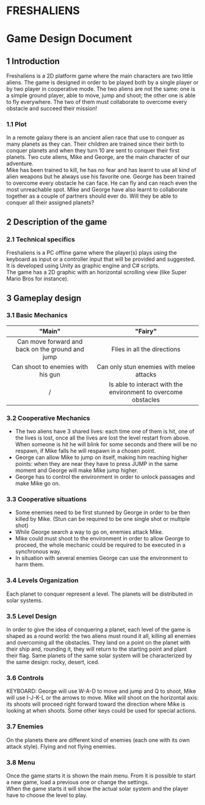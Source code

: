# FRESHALIENS

# Game Design Document

## 1 Introduction

Freshaliens is a 2D platform game where the main characters are two little aliens.
The game is designed in order to be played both by a single player or by two player
in cooperative mode.
The two aliens are not the same: one is a simple ground player, able to move, jump and shoot; the other one
is able to fly everywhere. The two of them must collaborate to overcome every obstacle and succeed their mission!
### 1.1 Plot

In a remote galaxy there is an ancient alien race that use to conquer as many planets as they can.
Their children are trained since their birth to conquer planets and when they turn 10 are sent to conquer their first planets.
Two cute aliens, Mike and George, are the main character of our adventure.  
Mike has been trained to kill, he has no fear and has learnt to use all kind of alien weapons but he always use his favorite one.
George has been trained to overcome every obstacle he can face. He can fly and can reach even the most unreachable spot.
Mike and George have also learnt to collaborate together as a couple of partners should ever do.
Will they be able to conquer all their assigned planets?

## 2 Description of the game
### 2.1 Technical specifics

Freshaliens is a PC offline game where the player(s) plays using the keyboard as input or a controller input that will be provided and suggested.  
It is developed using Unity as graphic engine and C# scripts.  
The game has a 2D graphic with an horizontal scrolling view (like Super Mario Bros for instance).

## 3 Gameplay design

### 3.1 Basic Mechanics

|                      "Main"                      |                            "Fairy"                             |
|:------------------------------------------------:|:--------------------------------------------------------------:|
| Can move forward and back on the ground and jump |                  Flies in all the directions                   |
|        Can shoot to enemies with his gun         |            Can only stun enemies with melee attacks            |
|                        /                         | Is able to interact with the environment to overcome obstacles |


### 3.2 Cooperative Mechanics

- The two aliens have 3 shared lives: each time one of them is hit, one of the lives is lost, once all the lives are lost the level restart from above.
  When someone is hit he will blink for some seconds and there will be no respawn, if Mike falls he will respawn in a chosen point.
- George can allow Mike to jump on itself, making him reaching higher points: when they are near they have to press JUMP in the same moment and George will make Mike jump higher.
- George has to control the environment in order to unlock passages and make Mike go on.

### 3.3 Cooperative situations

- Some enemies need to be first stunned by George in order to be then killed by Mike. (Stun can be required to be one single shot or multiple shot)
- While George search a way to go on, enemies attack Mike.
- Mike could must shoot to the environment in order to allow George to proceed, the whole mechanic could be required to be executed in a synchronous way.
- In situation with several enemies George can use the environment to harm them.


### 3.4 Levels Organization

Each planet to conquer represent a level. The planets will be distributed in solar systems.

### 3.5 Level Design

In order to give the idea of conquering a planet, each level of the game is shaped as a round world: the two aliens must round it all, killing all enemies and overcoming all the obstacles. 
They land on a point on the planet with their ship and, rounding it, they will return to the starting point and plant their flag.
Same planets of the same solar system will be characterized by the same design: rocky, desert, iced.

### 3.6 Controls

KEYBOARD: George will use W-A-D to move and jump and Q to shoot, Mike will use I-J-K-L or the arrows to move.
Mike will shoot on the horizontal axis: its shoots will proceed right forward toward the direction where Mike is looking at when shoots.
Some other keys could be used for special actions.  

### 3.7 Enemies

On the planets there are different kind of enemies (each one with its own attack style). Flying and not flying enemies.

### 3.8 Menu
Once the game starts it is shown the main menu. From it is possible to start a new game, load a previous one or change the settings.  
When the game starts it will show the actual solar system and the player have to choose the level to play.  
